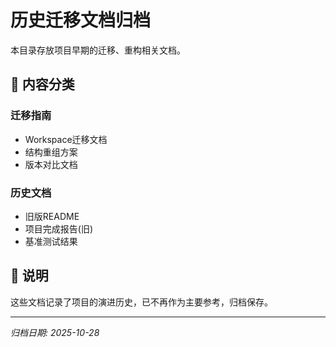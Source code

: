 # 历史迁移文档归档

本目录存放项目早期的迁移、重构相关文档。

## 📂 内容分类

### 迁移指南

- Workspace迁移文档
- 结构重组方案
- 版本对比文档

### 历史文档

- 旧版README
- 项目完成报告(旧)
- 基准测试结果

## 📝 说明

这些文档记录了项目的演进历史，已不再作为主要参考，归档保存。

---

*归档日期: 2025-10-28*
